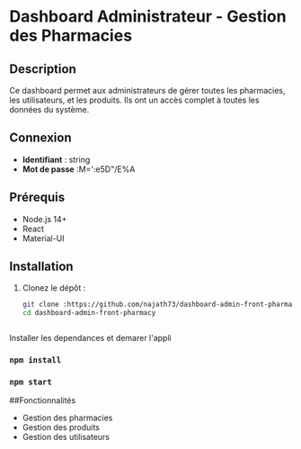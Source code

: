 # Dashboard Administrateur - Gestion des Pharmacies

## Description
Ce dashboard permet aux administrateurs de gérer toutes les pharmacies, les utilisateurs, et les produits. Ils ont un accès complet à toutes les données du système.

## Connexion
- **Identifiant** : string
- **Mot de passe** :M=':e5D"/E%A

## Prérequis
- Node.js 14+
- React
- Material-UI

## Installation

1. Clonez le dépôt :
   ```bash
   git clone :https://github.com/najath73/dashboard-admin-front-pharmacy
   cd dashboard-admin-front-pharmacy



Installer les dependances et demarer l'appli

### `npm install`

### `npm start`

##Fonctionnalités
- Gestion des pharmacies
- Gestion des produits
- Gestion des utilisateurs

